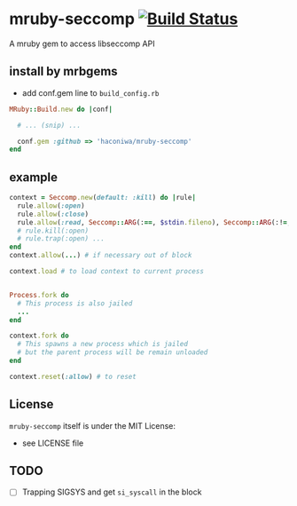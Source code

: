 # mruby-seccomp  [![Build Status](https://travis-ci.com/chikuwait/mruby-seccomp.svg?branch=master)](https://travis-ci.com/chikuwait/mruby-seccomp)
A mruby gem to access libseccomp API

## install by mrbgems

- add conf.gem line to `build_config.rb`

```ruby
MRuby::Build.new do |conf|

  # ... (snip) ...

  conf.gem :github => 'haconiwa/mruby-seccomp'
end
```

## example

```ruby
context = Seccomp.new(default: :kill) do |rule|
  rule.allow(:open)
  rule.allow(:close)
  rule.allow(:read, Seccomp::ARG(:==, $stdin.fileno), Seccomp::ARG(:!=, 0x0), Seccomp::ARG(:<=, File::SSIZE_MAX))
  # rule.kill(:open)
  # rule.trap(:open) ...
end
context.allow(...) # if necessary out of block

context.load # to load context to current process


Process.fork do
  # This process is also jailed
  ...
end

context.fork do
  # This spawns a new process which is jailed
  # but the parent process will be remain unloaded
end

context.reset(:allow) # to reset
```

## License

`mruby-seccomp` itself is under the MIT License:

- see LICENSE file

## TODO

* [ ] Trapping SIGSYS and get `si_syscall` in the block

